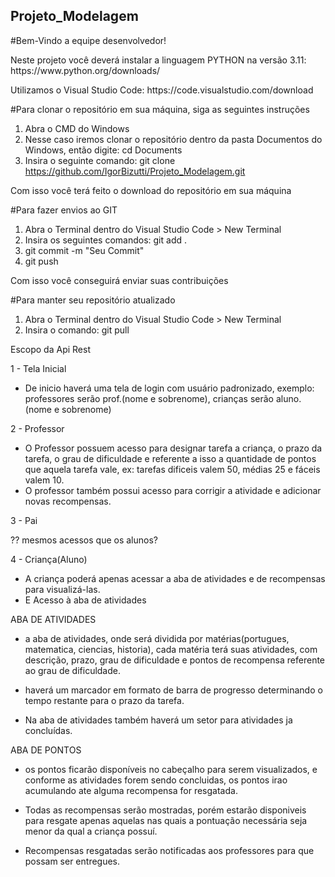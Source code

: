## Projeto_Modelagem

#Bem-Vindo a equipe desenvolvedor!
<p> Neste projeto você deverá instalar a linguagem PYTHON na versão 3.11: https://www.python.org/downloads/ </p>
<p>Utilizamos o Visual Studio Code: https://code.visualstudio.com/download</p>

#Para clonar o repositório em sua máquina, siga as seguintes instruções
1. Abra o CMD do Windows
2. Nesse caso iremos clonar o repositório dentro da pasta Documentos do Windows, então digite: cd Documents 
3. Insira o seguinte comando: git clone https://github.com/IgorBizutti/Projeto_Modelagem.git
<p>Com isso você terá feito o download do repositório em sua máquina</p>

#Para fazer envios ao GIT
1. Abra o Terminal dentro do Visual Studio Code > New Terminal
2. Insira os seguintes comandos: git add .
3. git commit -m "Seu Commit"
4. git push
<p>Com isso você conseguirá enviar suas contribuições</p>

#Para manter seu repositório atualizado
1. Abra o Terminal dentro do Visual Studio Code > New Terminal
2. Insira o comando: git pull


Escopo da Api Rest

1 - Tela Inicial 

- De inicio haverá uma tela de login com usuário padronizado, exemplo: professores serão prof.(nome e sobrenome), crianças serão aluno.(nome e sobrenome)



2 - Professor

- O Professor possuem acesso para designar tarefa a criança, o prazo da tarefa, o grau de dificuldade e referente a isso a quantidade de pontos que aquela tarefa vale, ex: tarefas dificeis valem 50, médias 25 e fáceis valem 10. 
- O professor também possui acesso para corrigir a atividade e adicionar novas recompensas. 



3 - Pai

?? mesmos acessos que os alunos?


4 - Criança(Aluno)

- A criança poderá apenas acessar a aba de atividades e de recompensas para visualizá-las. 
- E Acesso à aba de atividades




ABA DE ATIVIDADES 

- a aba de atividades, onde será dividida por matérias(portugues, matematica, ciencias, historia), cada matéria terá suas atividades, com descrição, prazo, grau de dificuldade e pontos de recompensa referente ao grau de dificuldade.

- haverá um marcador em formato de barra de progresso determinando o tempo restante para o prazo da tarefa. 

- Na aba de atividades também haverá um setor para atividades ja concluídas.



ABA DE PONTOS

- os pontos ficarão disponíveis no cabeçalho para serem visualizados, e conforme as atividades forem sendo concluidas, os pontos irao acumulando ate alguma recompensa for resgatada.

- Todas as recompensas serão mostradas, porém estarão disponiveis para resgate apenas aquelas nas quais a pontuação necessária seja menor da qual a criança possuí. 

- Recompensas resgatadas serão notificadas aos professores para que possam ser entregues. 





